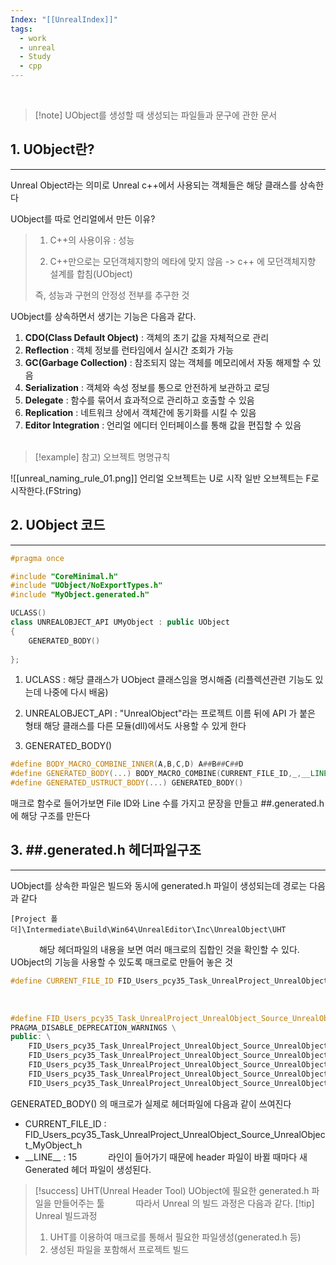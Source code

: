 ```yaml
---
Index: "[[UnrealIndex]]"
tags:
  - work
  - unreal
  - Study
  - cpp
---
```

   
> [!note] UObject를 생성할 때 생성되는 파일들과 문구에 관한 문서
   
## 1. UObject란?
---
Unreal Object라는 의미로 Unreal c++에서 사용되는 객체들은 해당 클래스를 상속한다

UObject를 따로 언리얼에서 만든 이유?
> 1. C++의 사용이유 : 성능
> 
> 2. C++만으로는 모던객체지향의 메타에 맞지 않음
> 	-> c++ 에 모던객체지향 설계를 합침(UObject)
> 
> 즉, 성능과 구현의 안정성 전부를 추구한 것

UObject를 상속하면서 생기는 기능은 다음과 같다.
1.  **CDO(Class Default Object)** : 객체의 초기 값을 자체적으로 관리
2.  **Reflection** : 객체 정보를 런타임에서 실시간 조회가 가능
3.  **GC(Garbage Collection)** : 참조되지 않는 객체를 메모리에서 자동 해제할 수 있음
4.  **Serialization** : 객체와 속성 정보를 통으로 안전하게 보관하고 로딩
5.  **Delegate** : 함수를 묶어서 효과적으로 관리하고 호출할 수 있음
6.  **Replication** : 네트워크 상에서 객체간에 동기화를 시킬 수 있음
7.  **Editor Integration** : 언리얼 에디터 인터페이스를 통해 값을 편집할 수 있음
   

> [!example] 참고) 오브젝트 명명규칙

![[unreal_naming_rule_01.png]]
언리얼 오브젝트는 U로 시작
일반 오브젝트는 F로 시작한다.(FString)
   

## 2. UObject 코드
---
```cpp
#pragma once

#include "CoreMinimal.h"
#include "UObject/NoExportTypes.h"
#include "MyObject.generated.h"

UCLASS()
class UNREALOBJECT_API UMyObject : public UObject
{
	GENERATED_BODY()
	
};
```
1. UCLASS : 해당 클래스가 UObject 클래스임을 명시해줌 (리플렉션관련 기능도 있는데 나중에 다시 배움)
2. UNREALOBJECT_API : "UnrealObject"라는 프로젝트 이름 뒤에 API 가 붙은 형태
	해당 클래스를 다른 모듈(dll)에서도 사용할 수 있게 한다

3. GENERATED_BODY()
```cpp
#define BODY_MACRO_COMBINE_INNER(A,B,C,D) A##B##C##D
#define GENERATED_BODY(...) BODY_MACRO_COMBINE(CURRENT_FILE_ID,_,__LINE__,_GENERATED_BODY);
#define GENERATED_USTRUCT_BODY(...) GENERATED_BODY()
```
매크로 함수로 들어가보면
File ID와 Line 수를 가지고 문장을 만들고 
##.generated.h 에 해당 구조를 만든다

## 3. \##.generated.h 헤더파일구조
---
UObject를 상속한 파일은 빌드와 동시에 generated.h 파일이 생성되는데 경로는 다음과 같다
```
[Project 폴더]\Intermediate\Build\Win64\UnrealEditor\Inc\UnrealObject\UHT
```
   
해당 헤더파일의 내용을 보면 여러 매크로의 집합인 것을 확인할 수 있다.
UObject의 기능을 사용할 수 있도록 매크로로 만들어 놓은 것
   
```cpp
#define CURRENT_FILE_ID FID_Users_pcy35_Task_UnrealProject_UnrealObject_Source_UnrealObject_MyObject_h
```
   
```cpp
#define FID_Users_pcy35_Task_UnrealProject_UnrealObject_Source_UnrealObject_MyObject_h_15_GENERATED_BODY \
PRAGMA_DISABLE_DEPRECATION_WARNINGS \
public: \
	FID_Users_pcy35_Task_UnrealProject_UnrealObject_Source_UnrealObject_MyObject_h_15_SPARSE_DATA \
	FID_Users_pcy35_Task_UnrealProject_UnrealObject_Source_UnrealObject_MyObject_h_15_RPC_WRAPPERS_NO_PURE_DECLS \
	FID_Users_pcy35_Task_UnrealProject_UnrealObject_Source_UnrealObject_MyObject_h_15_ACCESSORS \
	FID_Users_pcy35_Task_UnrealProject_UnrealObject_Source_UnrealObject_MyObject_h_15_INCLASS_NO_PURE_DECLS \
	FID_Users_pcy35_Task_UnrealProject_UnrealObject_Source_UnrealObject_MyObject_h_15_ENHANCED_CONSTRUCTORS \
```
GENERATED_BODY() 의 매크로가 실제로 헤더파일에 다음과 같이 쓰여진다
* CURRENT_FILE_ID : FID_Users_pcy35_Task_UnrealProject_UnrealObject_Source_UnrealObject_MyObject_h
* \_\_LINE__ : 15
   
라인이 들어가기 때문에 header 파일이 바뀔 때마다 새 Generated 헤더 파일이 생성된다.
> [!success] UHT(Unreal Header Tool)
> UObject에 필요한 generated.h 파일을 만들어주는 툴
   
따라서 Unreal 의 빌드 과정은 다음과 같다.
> [!tip] Unreal 빌드과정
> 1. UHT를 이용하여 매크로를 통해서 필요한 파일생성(generated.h 등)
> 2. 생성된 파일을 포함해서 프로젝트 빌드




